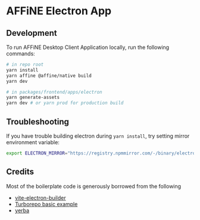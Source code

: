 # AFFiNE Electron App

## Development

To run AFFiNE Desktop Client Application locally, run the following commands:

```sh
# in repo root
yarn install
yarn affine @affine/native build
yarn dev

# in packages/frontend/apps/electron
yarn generate-assets
yarn dev # or yarn prod for production build
```

## Troubleshooting

If you have trouble building electron during `yarn install`, try setting mirror environment variable:

```sh
export ELECTRON_MIRROR="https://registry.npmmirror.com/-/binary/electron/"
```

## Credits

Most of the boilerplate code is generously borrowed from the following

- [vite-electron-builder](https://github.com/cawa-93/vite-electron-builder)
- [Turborepo basic example](https://github.com/vercel/turborepo/tree/main/examples/basic)
- [yerba](https://github.com/t3dotgg/yerba)
